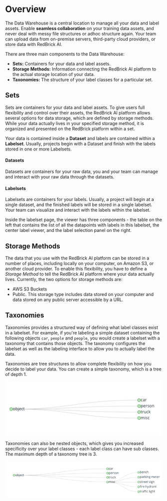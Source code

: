 # Overview

The Data Warehouse is a central location to manage all your data and label assets. Enable **seamless collaboration** on your training data assets, and never deal with messy file structures or adhoc structure again. Your team can upload data from on-premise servers, third-party cloud providers, or store data with RedBrick AI. 

There are three main components to the Data Warehouse:

* **Sets:** Containers for your data and label assets.
* **Storage Methods:** Information connecting the RedBrick AI platform to the actual storage location of your data.
* **Taxonomies:** The structure of your label classes for a particular set.

## Sets

Sets are containers for your data and label assets. To give users full flexibility and control over their assets, the RedBrick AI platform allows several options for data storage, which are defined by storage methods. While your data actually lives in your specified storage method, it is organized and presented on the RedBrick platform within a set.   
  
Your data is contained inside a **Dataset** and labels are contained within a **Labelset**. Usually, projects begin with a Dataset and finish with the labels stored in one or more Labelsets.

#### Datasets 

Datasets are containers for your raw data, you and your team can manage and interact with your raw data through the datasets.

#### Labelsets

Labelsets are containers for your labels. Usually, a project will begin at a single dataset, and the finished labels will be stored in a single labelset. Your team can visualize and interact with the labels within the labelset.  
  
Inside the labelset page, the viewer has three components - the table on the left that contains the list of all the datapoints with labels in this labelset, the center label viewer, and the label selection panel on the right.

## Storage Methods

The data that you use with the RedBrick AI platform can be stored in a number of places, including locally on your computer, on Amazon S3, or another cloud provider. To enable this flexibility, you have to define a _Storage Method_ to tell the RedBrick AI platform where your data actually lives. Currently, the two options for storage methods are:

* AWS S3 Buckets
* Public. This storage type includes data stored on your computer and data stored on any public server accessible by a URL.

## Taxonomies

Taxonomies provides a structured way of defining what label classes exist in a labelset. For example, if you're labeling a simple dataset containing the following objects `car`, `people` and `people`, you would create a labelset with a taxonomy that contains those objects. The taxonomy configures the labelset as well as the labeling interface to allow you to actually label the data.

Taxonomies are tree structures to allow complete flexibility on how you decide to label your data. You can create a simple taxonomy, which is a tree of depth 1.

![Simple Taxonomy](../.gitbook/assets/normal-tax.png)

Taxonomies can also be nested objects, which gives you increased specificity over your label classes - each label class can have sub classes. The maximum depth of a taxonomy tree is 3.

![Nested Taxonomy](../.gitbook/assets/tree-tax.png)

